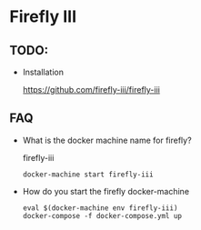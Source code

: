# Firefly III

## TODO:

* Installation

    https://github.com/firefly-iii/firefly-iii


## FAQ

* What is the docker machine name for firefly?

    firefly-iii
    ```
    docker-machine start firefly-iii
    ```

* How do you start the firefly docker-machine

    ```
    eval $(docker-machine env firefly-iii)
    docker-compose -f docker-compose.yml up
    ```
